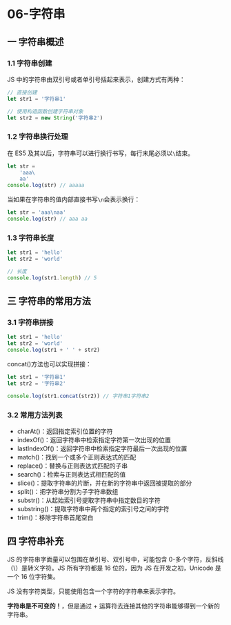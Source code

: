 # 06-字符串

## 一 字符串概述

### 1.1 字符串创建

JS 中的字符串由双引号或者单引号括起来表示，创建方式有两种：

```js
// 直接创建
let str1 = '字符串1'

// 使用构造函数创建字符串对象
let str2 = new String('字符串2')
```

### 1.2 字符串换行处理

在 ES5 及其以后，字符串可以进行换行书写，每行末尾必须以`\`结束。

```js
let str =
    'aaa\
    aa'
console.log(str) // aaaaa
```

当如果在字符串的值内部直接书写`\n`会表示换行：

```js
let str = 'aaa\naa'
console.log(str) // aaa aa
```

### 1.3 字符串长度

```js
let str1 = 'hello'
let str2 = 'world'

// 长度
console.log(str1.length) // 5
```

## 三 字符串的常用方法

### 3.1 字符串拼接

```js
let str1 = 'hello'
let str2 = 'world'
console.log(str1 + ' ' + str2)
```

concat()方法也可以实现拼接：

```js
let str1 = '字符串1'
let str2 = '字符串2'

console.log(str1.concat(str2)) // 字符串1字符串2
```

### 3.2 常用方法列表

-   charAt()：返回指定索引位置的字符
-   indexOf()：返回字符串中检索指定字符第一次出现的位置
-   lastIndexOf()：返回字符串中检索指定字符最后一次出现的位置
-   match()：找到一个或多个正则表达式的匹配
-   replace()：替换与正则表达式匹配的子串
-   search()：检索与正则表达式相匹配的值
-   slice()：提取字符串的片断，并在新的字符串中返回被提取的部分
-   split()：把字符串分割为子字符串数组
-   substr()：从起始索引号提取字符串中指定数目的字符
-   substring()：提取字符串中两个指定的索引号之间的字符
-   trim()：移除字符串首尾空白

## 四 字符串补充

JS 的字符串字面量可以包围在单引号、双引号中，可能包含 0-多个字符，反斜线（\）是转义字符。JS 所有字符都是 16 位的，因为 JS 在开发之初，Unicode 是一个 16 位字符集。

JS 没有字符类型，只能使用包含一个字符的字符串来表示字符。

**字符串是不可变的！**，但是通过 + 运算符去连接其他的字符串能够得到一个新的字符串。
